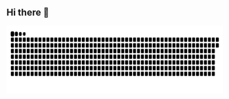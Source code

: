 ## Hi there 👋

<!--
**RifedOthman/RifedOthman** is a ✨ _special_ ✨ repository because its `README.md` (this file) appears on your GitHub profile.

Here are some ideas to get you started:

- 🔭 I’m currently working on ...
- 🌱 I’m currently learning ...
- 👯 I’m looking to collaborate on ...
- 🤔 I’m looking for help with ...
- 💬 Ask me about ...
- 📫 How to reach me: ...
- 😄 Pronouns: ...
- ⚡ Fun fact: ...
-->


<picture>
  <source media="(prefers-color-scheme: dark)" srcset="https://raw.githubusercontent.com/rifedothman/rifedothman/output/github-snake-dark.svg" />
  <source media="(prefers-color-scheme: light)" srcset="https://raw.githubusercontent.com/rifedothman/rifedothman/output/github-snake.svg" />
<img alt="github-snake" 
     src="https://raw.githubusercontent.com/rifedothman/rifedothman/output/github-snake.svg" 
     width="950" 
     height="160" />
</picture>